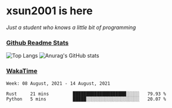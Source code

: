 # xsun2001 is here

*Just a student who knows a little bit of programming*

### [Github Readme Stats](https://github.com/anuraghazra/github-readme-stats)

![Top Langs](https://github-readme-stats.vercel.app/api/top-langs/?username=xsun2001&layout=compact&theme=radical) ![Anurag's GitHub stats](https://github-readme-stats.vercel.app/api?username=xsun2001&show_icons=true&theme=radical)

### [WakaTime](https://wakatime.com)

<!--START_SECTION:waka-->
```text
Week: 08 August, 2021 - 14 August, 2021

Rust     21 mins         ████████████████████░░░░░   79.93 % 
Python   5 mins          █████░░░░░░░░░░░░░░░░░░░░   20.07 % 
```
<!--END_SECTION:waka-->
